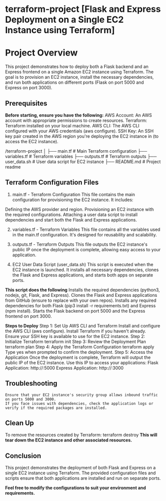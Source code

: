 # terraform-project [Flask and Express Deployment on a Single EC2 Instance using Terraform]

# Project Overview
This project demonstrates how to deploy both a Flask backend and an Express frontend on a single Amazon EC2 instance using Terraform. The goal is to provision an EC2 instance, install the necessary dependencies, and run both applications on different ports (Flask on port 5000 and Express on port 3000).

## Prerequisites
**Before starting, ensure you have the following:**
    AWS Account: An AWS account with appropriate permissions to create resources.
    Terraform: Terraform installed on your local machine.
    AWS CLI: The AWS CLI configured with your AWS credentials (aws configure).
    SSH Key: An SSH key pair created in the AWS region you're deploying the EC2 instance in (to access the EC2 instance).

/terraform-project
│
├── main.tf            # Main Terraform configuration
├── variables.tf       # Terraform variables
├── outputs.tf         # Terraform outputs
├── user_data.sh       # User data script for EC2 instance
├── README.md          # Project readme

## Terraform Configuration Files

1. main.tf - Terraform Configuration
This file contains the main configuration for provisioning the EC2 instance. It includes:

Defining the AWS provider and region.
Provisioning an EC2 instance with the required configurations.
Attaching a user data script to install dependencies and start both the Flask and Express applications.

2. variables.tf - Terraform Variables
This file contains all the variables used in the main.tf configuration. It's designed for reusability and scalability.

3. outputs.tf - Terraform Outputs
This file outputs the EC2 instance's public IP once the deployment is complete, allowing easy access to your application.

4. EC2 User Data Script (user_data.sh)
This script is executed when the EC2 instance is launched. It installs all necessary dependencies, clones the Flask and Express applications, and starts both apps on separate ports.

**This script does the following**
    Installs the required dependencies (python3, nodejs, git, Flask, and Express).
    Clones the Flask and Express applications from GitHub (ensure to replace with your own repos).
    Installs any required dependencies for both Flask (pip3 install -r requirements.txt) and Express (npm install).
    Starts the Flask backend on port 5000 and the Express frontend on port 3000.

**Steps to Deploy**
    Step 1: Set Up AWS CLI and Terraform
        Install and configure the AWS CLI (aws configure).
        Install Terraform if you haven't already.
        Ensure your SSH key is available to use for the EC2 instance.
     Step 2: Initialize Terraform
        terraform init
    Step 3: Review the Deployment Plan
        terraform plan
    Step 4: Apply the Terraform Configuration
        terraform apply
        Type yes when prompted to confirm the deployment.
    Step 5: Access the Application
        Once the deployment is complete, Terraform will output the public IP of the EC2 instance. Use this IP to access your applications:
        Flask Application: http://<instance-public-ip>:5000
        Express Application: http://<instance-public-ip>:3000

## Troubleshooting
    Ensure that your EC2 instance's security group allows inbound traffic on ports 5000 and 3000.
    If you face issues with dependencies, check the application logs or verify if the required packages are installed.

## Clean Up
To remove the resources created by Terraform:
    terraform destroy
**This will tear down the EC2 instance and other associated resources.**

## Conclusion
This project demonstrates the deployment of both Flask and Express on a single EC2 instance using Terraform. The provided configuration files and scripts ensure that both applications are installed and run on separate ports.

**Feel free to modify the configurations to suit your environment and requirements.**